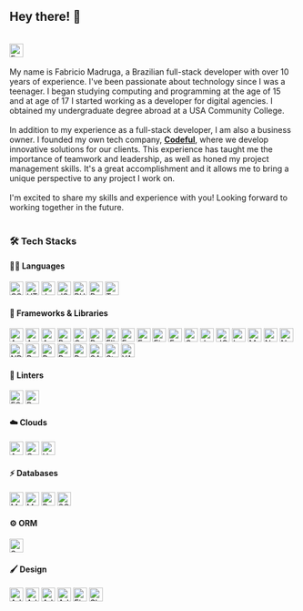 ## Hey there! :wave:
<br />
<a href="https://www.facebook.com/madruga.fabricio" target="_blank" title="Fabricio Madruga - Facebook">
<img src="https://img.shields.io/badge/Fabricio Madruga-1877F2?style=for-the-badge&logo=facebook&logoColor=white" height="24" alt="Fabricio Madruga - Facebook" />
</a>
<br />
<br />
My name is Fabricio Madruga, a Brazilian full-stack developer with over 10 years of experience. I've been passionate about technology since I was a teenager. I began studying computing and programming at the age of 15 and at age of 17 I started working as a developer for digital agencies. I obtained my undergraduate degree abroad at a USA Community College.
<br />
<br />
In addition to my experience as a full-stack developer, I am also a business owner. I founded my own tech company, <a href="https://github.com/codefulagency" target="_blank" title="Codeful - GitHub"><strong>Codeful</strong></a>, where we develop innovative solutions for our clients. This experience has taught me the importance of teamwork and leadership, as well as honed my project management skills. It's a great accomplishment and it allows me to bring a unique perspective to any project I work on.
<br />
<br />
I'm excited to share my skills and experience with you! Looking forward to working together in the future.
<br /><br />

### :hammer_and_wrench: Tech Stacks
#### :man_technologist: Languages
<img src="https://img.shields.io/badge/CSS3-1572B6?style=for-the-badge&logo=css3&logoColor=white" alt="CSS 3" height="24" /> <img src="https://img.shields.io/badge/HTML5-E34F26?style=for-the-badge&logo=html5&logoColor=white" alt="HTML 5" height="24" /> <img src="https://img.shields.io/badge/JavaScript-323330?style=for-the-badge&logo=javascript&logoColor=F7DF1E" height="24" alt="JavaScript" /> <img src="https://img.shields.io/badge/json-5E5C5C?style=for-the-badge&logo=json&logoColor=white" height="24" alt="JSON" /> <img height="24" src="https://img.shields.io/badge/PHP-777BB4?style=for-the-badge&logo=php&logoColor=white"  alt="PHP" /> <img height="24" src="https://img.shields.io/badge/Ruby-CC342D?style=for-the-badge&logo=ruby&logoColor=white"  alt="Ruby" /> <img src="https://img.shields.io/badge/TypeScript-007ACC?style=for-the-badge&logo=typescript&logoColor=white" height="24" alt="Typescript" />

#### :rocket: Frameworks & Libraries
<img src="https://img.shields.io/badge/Angular-DD0031?style=for-the-badge&logo=angular&logoColor=white" height="24" alt="Angular" /> <img src="https://img.shields.io/badge/AngularJS-E23237?style=for-the-badge&logo=angularjs&logoColor=white" height="24" alt="AngularJs" /> <img src="https://img.shields.io/badge/Apollo%20GraphQL-311C87?&style=for-the-badge&logo=Apollo%20GraphQL&logoColor=white" height="24" alt="Apollo GraphQL" /> <img src="https://img.shields.io/badge/Bootstrap-563D7C?style=for-the-badge&logo=bootstrap&logoColor=white" height="24" alt="Bootstrap" /> <img src="https://img.shields.io/badge/Composer-885630?style=for-the-badge&logo=Composer&logoColor=white" height="24" alt="Composer" /> <img src="https://img.shields.io/badge/Docker-2CA5E0?style=for-the-badge&logo=docker&logoColor=white" height="24" alt="Docker" /> <img src="https://img.shields.io/badge/Elixir-4B275F?style=for-the-badge&logo=elixir&logoColor=white" height="24" alt="Elixir" /> <img src="https://img.shields.io/badge/Expo-1B1F23?style=for-the-badge&logo=expo&logoColor=white" height="24" alt="Expo" /> <img src="https://img.shields.io/badge/Express.js-000000?style=for-the-badge&logo=express&logoColor=white" height="24" alt="ExpressJs" /> <img src="https://img.shields.io/badge/firebase-ffca28?style=for-the-badge&logo=firebase&logoColor=black" height="24" alt="Firebase" /> <img src="https://img.shields.io/badge/Font_Awesome-339AF0?style=for-the-badge&logo=fontawesome&logoColor=white" height="24" alt="Font Awesome" /> <img src="https://img.shields.io/badge/GraphQl-E10098?style=for-the-badge&logo=graphql&logoColor=white" height="24" alt="GraphQL" /> <img src="https://img.shields.io/badge/Jest-C21325?style=for-the-badge&logo=jest&logoColor=white" alt="Jest" height="24" /> <img src="https://img.shields.io/badge/jQuery-0769AD?style=for-the-badge&logo=jquery&logoColor=white" height="24" alt="JQuery" /> <img height="24" src="https://img.shields.io/badge/Laravel-FF2D20?style=for-the-badge&logo=laravel&logoColor=white"  alt="Laravel" /> <img src="https://img.shields.io/badge/Material%20UI-007FFF?style=for-the-badge&logo=mui&logoColor=white" height="24" alt="Material UI" /> <img src="https://img.shields.io/badge/next.js-000000?style=for-the-badge&logo=nextdotjs&logoColor=white" height="24" alt="Next JS" /> <img src="https://img.shields.io/badge/Node.js-339933?style=for-the-badge&logo=nodedotjs&logoColor=white" height="24" alt="NodeJs" /> <img src="https://img.shields.io/badge/npm-CB3837?style=for-the-badge&logo=npm&logoColor=white" height="24" alt="NPM"> <img src="https://img.shields.io/badge/React-20232A?style=for-the-badge&logo=react&logoColor=61DAFB" height="24" alt="ReactJs" /> <img src="https://img.shields.io/badge/React_Native-20232A?style=for-the-badge&logo=react&logoColor=61DAFB" height="24" alt="React Native" /> <img src="https://img.shields.io/badge/Redux-593D88?style=for-the-badge&logo=redux&logoColor=white" height="24" alt="Redux" /> <img height="24" src="https://img.shields.io/badge/Ruby_on_Rails-CC0000?style=for-the-badge&logo=ruby-on-rails&logoColor=white"  alt="Ruby on Rails" /> <img src="https://img.shields.io/badge/Sass-CC6699?style=for-the-badge&logo=sass&logoColor=white" height="24" alt="SASS" /> <img src="https://img.shields.io/badge/styled--components-DB7093?style=for-the-badge&logo=styled-components&logoColor=white" height="24" alt="Styled-Components" /> <img src="https://img.shields.io/badge/Yarn-2C8EBB?style=for-the-badge&logo=yarn&logoColor=white" height="24" alt="YARN" />

#### :monocle_face: Linters
<img src="https://img.shields.io/badge/eslint-3A33D1?style=for-the-badge&logo=eslint&logoColor=white" height="24" alt="ESLINT" /> <img src="https://img.shields.io/badge/prettier-1A2C34?style=for-the-badge&logo=prettier&logoColor=F7BA3E" height="24" alt="Prettier" />

#### :cloud: Clouds
<img src="https://img.shields.io/badge/Amazon_AWS-FF9900?style=for-the-badge&logo=amazonaws&logoColor=white" height="24" alt="Amazon AWS" /> <img src="https://img.shields.io/badge/Google_Cloud-4285F4?style=for-the-badge&logo=google-cloud&logoColor=white" height="24" alt="Google Cloud" /> <img src="https://img.shields.io/badge/Heroku-430098?style=for-the-badge&logo=heroku&logoColor=white" height="24" alt="Heroku" />

#### :zap: Databases
<img src="https://img.shields.io/badge/MongoDB-4EA94B?style=for-the-badge&logo=mongodb&logoColor=white" height="24" alt="MongoDB" /> <img src="https://img.shields.io/badge/MySQL-005C84?style=for-the-badge&logo=mysql&logoColor=white" height="24" alt="MySQL" /> <img src="https://img.shields.io/badge/PostgreSQL-316192?style=for-the-badge&logo=postgresql&logoColor=white" height="24" alt="PostegreSQL" /> <img src="https://img.shields.io/badge/SQLite-07405E?style=for-the-badge&logo=sqlite&logoColor=white" height="24" alt="SQLite" />

#### :gear: ORM
<img src="https://img.shields.io/badge/Sequelize-52B0E7?style=for-the-badge&logo=Sequelize&logoColor=white" height="24" alt="Sequelize" />

#### :paintbrush: Design
<img src="https://img.shields.io/badge/Adobe%20Illustrator-FF9A00?style=for-the-badge&logo=adobe%20illustrator&logoColor=white" height="24" alt="Adobe Illustrator" /> <img src="https://img.shields.io/badge/Adobe%20InDesign-FF3366?style=for-the-badge&logo=Adobe%20InDesign&logoColor=white" height="24" alt="Adobe InDesign" /> <img src="https://img.shields.io/badge/Adobe%20Photoshop-31A8FF?style=for-the-badge&logo=Adobe%20Photoshop&logoColor=black" height="24" alt="Adobe Photoshop" /> <img src="https://img.shields.io/badge/Adobe%20XD-470137?style=for-the-badge&logo=Adobe%20XD&logoColor=#FF61F6" height="24" alt="Adobe XD" /> <img src="https://img.shields.io/badge/Figma-F24E1E?style=for-the-badge&logo=figma&logoColor=white" height="24" alt="Figma" /> <img src="https://img.shields.io/badge/Sketch-FFB387?style=for-the-badge&logo=sketch&logoColor=black" height="24" alt="Sketch" />